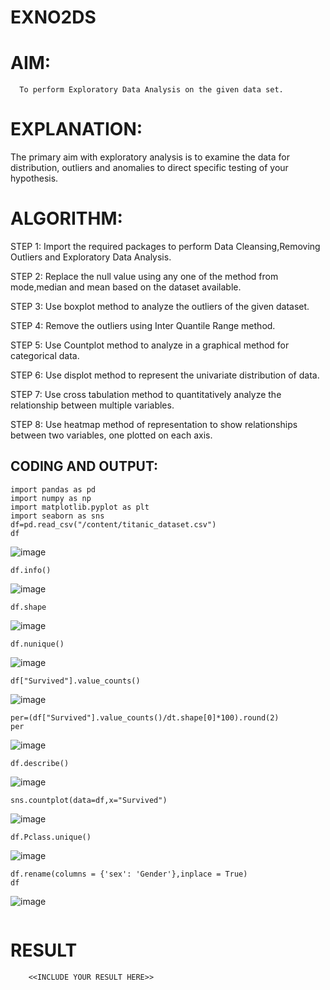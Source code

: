 # EXNO2DS
# AIM:
      To perform Exploratory Data Analysis on the given data set.
      
# EXPLANATION:
  The primary aim with exploratory analysis is to examine the data for distribution, outliers and anomalies to direct specific testing of your hypothesis.
  
# ALGORITHM:
STEP 1: Import the required packages to perform Data Cleansing,Removing Outliers and Exploratory Data Analysis.

STEP 2: Replace the null value using any one of the method from mode,median and mean based on the dataset available.

STEP 3: Use boxplot method to analyze the outliers of the given dataset.

STEP 4: Remove the outliers using Inter Quantile Range method.

STEP 5: Use Countplot method to analyze in a graphical method for categorical data.

STEP 6: Use displot method to represent the univariate distribution of data.

STEP 7: Use cross tabulation method to quantitatively analyze the relationship between multiple variables.

STEP 8: Use heatmap method of representation to show relationships between two variables, one plotted on each axis.

## CODING AND OUTPUT:
```
import pandas as pd
import numpy as np
import matplotlib.pyplot as plt
import seaborn as sns
df=pd.read_csv("/content/titanic_dataset.csv")
df
```
![image](https://github.com/user-attachments/assets/4991394c-5d9e-499e-ad37-aa83b269379f)

```
df.info()
```
![image](https://github.com/user-attachments/assets/2c69e058-85b5-4146-bb61-570a48649115)

```
df.shape
```
![image](https://github.com/user-attachments/assets/aeaa657f-1d20-4b44-9ccc-167817f98859)
```
df.nunique()
```

![image](https://github.com/user-attachments/assets/32d6170d-da8d-4239-adee-8b31a3587705)
```
df["Survived"].value_counts()
```

![image](https://github.com/user-attachments/assets/7e89bb1e-60ae-44d3-a52b-85e17de32d8f)
```
per=(df["Survived"].value_counts()/dt.shape[0]*100).round(2)
per
```

![image](https://github.com/user-attachments/assets/da947b19-65a5-477c-9b32-fbf79257e187)
```
df.describe()
```
![image](https://github.com/user-attachments/assets/7f0baafe-9faa-4971-a9f5-97ebdd06a33e)

```
sns.countplot(data=df,x="Survived")
```
![image](https://github.com/user-attachments/assets/1f03c123-1189-4979-b51e-eb2b1f671a19)

```
df.Pclass.unique()
```
![image](https://github.com/user-attachments/assets/21531458-eca3-4981-a4ee-411428ca8bae)

```
df.rename(columns = {'sex': 'Gender'},inplace = True)
df
```
![image](https://github.com/user-attachments/assets/3a15901a-0560-4954-8cbe-42571b01c1ef)

```

```


# RESULT
        <<INCLUDE YOUR RESULT HERE>>
